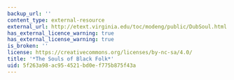 ```yaml
---
backup_url: ''
content_type: external-resource
external_url: http://etext.virginia.edu/toc/modeng/public/DubSoul.html
has_external_licence_warning: true
has_external_license_warning: true
is_broken: ''
license: https://creativecommons.org/licenses/by-nc-sa/4.0/
title: '*The Souls of Black Folk*'
uid: 5f263a98-ac95-4521-bd0e-f775b875f43a
---
```

